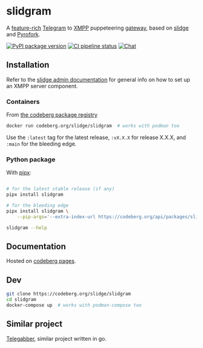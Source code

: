 # slidgram

A
[feature-rich](https://slidge.im/docs/slidgram/main/features.html)
[Telegram](https://telegram.org) to
[XMPP](https://xmpp.org/) puppeteering
[gateway](https://xmpp.org/extensions/xep-0100.html), based on
[slidge](https://slidge.im) and
[Pyrofork](https://pyrofork.mayuri.my.id/main/).

[![PyPI package version](https://badge.fury.io/py/slidgram.svg)](https://pypi.org/project/slidgram/)
[![CI pipeline status](https://ci.codeberg.org/api/badges/14064/status.svg)](https://ci.codeberg.org/repos/14064)
[![Chat](https://conference.nicoco.fr:5281/muc_badge/slidge@conference.nicoco.fr)](https://slidge.im/xmpp-web/#/guest?join=slidge@conference.nicoco.fr)


## Installation

Refer to the [slidge admin documentation](https://slidge.im/docs/slidge/main/admin/)
for general info on how to set up an XMPP server component.

### Containers

From [the codeberg package registry](https://codeberg.org/slidge/-/packages/container/slidgram/latest)

```sh
docker run codeberg.org/slidge/slidgram  # works with podman too
```

Use the `:latest` tag for the latest release, `:vX.X.X` for release X.X.X, and `:main`
for the bleeding edge.

### Python package

With [pipx](https://pypa.github.io/pipx/):

```sh

# for the latest stable release (if any)
pipx install slidgram

# for the bleeding edge
pipx install slidgram \
    --pip-args='--extra-index-url https://codeberg.org/api/packages/slidge/pypi/simple/'

slidgram --help
```

## Documentation

Hosted on [codeberg pages](https://slidge.im/docs/slidgram/main/).

## Dev

```sh
git clone https://codeberg.org/slidge/slidgram
cd slidgram
docker-compose up  # works with podman-compose too
```

## Similar project

[Telegabber](https://dev.narayana.im/narayana/telegabber/), similar project written in go.
